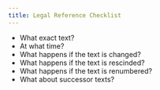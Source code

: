```yaml
---
title: Legal Reference Checklist
---
```


- What exact text?
- At what time?
- What happens if the text is changed?
- What happens if the text is rescinded?
- What happens if the text is renumbered?
- What about successor texts?
